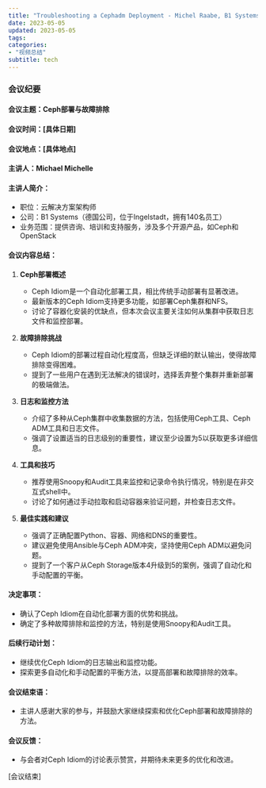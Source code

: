 ```yaml
---
title: "Troubleshooting a Cephadm Deployment - Michel Raabe, B1 Systems GmbH"
date: 2023-05-05
updated: 2023-05-05
tags:
categories:
- "视频总结"
subtitle: tech
---
```



### 会议纪要

#### 会议主题：Ceph部署与故障排除

#### 会议时间：[具体日期]

#### 会议地点：[具体地点]

#### 主讲人：Michael Michelle

#### 主讲人简介：
- 职位：云解决方案架构师
- 公司：B1 Systems（德国公司，位于Ingelstadt，拥有140名员工）
- 业务范围：提供咨询、培训和支持服务，涉及多个开源产品，如Ceph和OpenStack

#### 会议内容总结：

1. **Ceph部署概述**
   - Ceph Idiom是一个自动化部署工具，相比传统手动部署有显著改进。
   - 最新版本的Ceph Idiom支持更多功能，如部署Ceph集群和NFS。
   - 讨论了容器化安装的优缺点，但本次会议主要关注如何从集群中获取日志文件和监控部署。

2. **故障排除挑战**
   - Ceph Idiom的部署过程自动化程度高，但缺乏详细的默认输出，使得故障排除变得困难。
   - 提到了一些用户在遇到无法解决的错误时，选择丢弃整个集群并重新部署的极端做法。

3. **日志和监控方法**
   - 介绍了多种从Ceph集群中收集数据的方法，包括使用Ceph工具、Ceph ADM工具和日志文件。
   - 强调了设置适当的日志级别的重要性，建议至少设置为5以获取更多详细信息。

4. **工具和技巧**
   - 推荐使用Snoopy和Audit工具来监控和记录命令执行情况，特别是在非交互式shell中。
   - 讨论了如何通过手动拉取和启动容器来验证问题，并检查日志文件。

5. **最佳实践和建议**
   - 强调了正确配置Python、容器、网络和DNS的重要性。
   - 建议避免使用Ansible与Ceph ADM冲突，坚持使用Ceph ADM以避免问题。
   - 提到了一个客户从Ceph Storage版本4升级到5的案例，强调了自动化和手动配置的平衡。

#### 决定事项：
- 确认了Ceph Idiom在自动化部署方面的优势和挑战。
- 确定了多种故障排除和监控的方法，特别是使用Snoopy和Audit工具。

#### 后续行动计划：
- 继续优化Ceph Idiom的日志输出和监控功能。
- 探索更多自动化和手动配置的平衡方法，以提高部署和故障排除的效率。

#### 会议结束语：
- 主讲人感谢大家的参与，并鼓励大家继续探索和优化Ceph部署和故障排除的方法。

#### 会议反馈：
- 与会者对Ceph Idiom的讨论表示赞赏，并期待未来更多的优化和改进。

[会议结束]